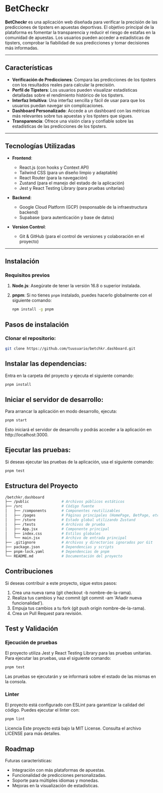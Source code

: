 # BetCheckr

**BetCheckr** es una aplicación web diseñada para verificar la precisión de las predicciones de tipsters en apuestas deportivas. El objetivo principal de la plataforma es fomentar la transparencia y reducir el riesgo de estafas en la comunidad de apuestas. Los usuarios pueden acceder a estadísticas de tipsters, comprobar la fiabilidad de sus predicciones y tomar decisiones más informadas.

---

## Características

- **Verificación de Predicciones**: Compara las predicciones de los tipsters con los resultados reales para calcular la precisión.
- **Perfil de Tipsters**: Los usuarios pueden visualizar estadísticas detalladas sobre el rendimiento histórico de los tipsters.
- **Interfaz Intuitiva**: Una interfaz sencilla y fácil de usar para que los usuarios puedan navegar sin complicaciones.
- **Dashboard Personalizado**: Accede a un dashboard con las métricas más relevantes sobre tus apuestas y los tipsters que sigues.
- **Transparencia**: Ofrece una visión clara y confiable sobre las estadísticas de las predicciones de los tipsters.

---

## Tecnologías Utilizadas

- **Frontend**:
  - React.js (con hooks y Context API)
  - Tailwind CSS (para un diseño limpio y adaptable)
  - React Router (para la navegación)
  - Zustand (para el manejo del estado de la aplicación)
  - Jest y React Testing Library (para pruebas unitarias)

- **Backend**:
  - Google Cloud Platform (GCP) (responsable de la infraestructura backend)
  - Supabase (para autenticación y base de datos)

- **Version Control**:
  - Git & GitHub (para el control de versiones y colaboración en el proyecto)

---

## Instalación

### Requisitos previos

1. **Node.js**: Asegúrate de tener la versión 16.8 o superior instalada.
2. **pnpm**: Si no tienes `pnpm` instalado, puedes hacerlo globalmente con el siguiente comando:

   ```bash
   npm install -g pnpm
   ```

## Pasos de instalación
### Clonar el repositorio:

```bash
git clone https://github.com/tuusuario/betchkr.dashboard.git
```

## Instalar las dependencias:

Entra en la carpeta del proyecto y ejecuta el siguiente comando:

```bash
pnpm install
```

## Iniciar el servidor de desarrollo:

Para arrancar la aplicación en modo desarrollo, ejecuta:

```bash
pnpm start
```

Esto iniciará el servidor de desarrollo y podrás acceder a la aplicación en http://localhost:3000.

## Ejecutar las pruebas:

Si deseas ejecutar las pruebas de la aplicación, usa el siguiente comando:

```bash
pnpm test
```

## Estructura del Proyecto
```bash
/betchkr.dashboard
├── /public               # Archivos públicos estáticos
├── /src                  # Código fuente
│   ├── /components       # Componentes reutilizables
│   ├── /pages            # Páginas principales (HomePage, BetPage, etc.)
│   ├── /store            # Estado global utilizando Zustand
│   ├── /tests            # Archivos de prueba
│   ├── App.jsx           # Componente principal
│   ├── index.css         # Estilos globales
│   └── main.jsx          # Archivo de entrada principal
├── .gitignore            # Archivos y directorios ignorados por Git
├── package.json          # Dependencias y scripts
├── pnpm-lock.yaml        # Dependencias de pnpm
└── README.md             # Documentación del proyecto
```

## Contribuciones
Si deseas contribuir a este proyecto, sigue estos pasos:

1. Crea una nueva rama (git checkout -b nombre-de-la-rama).
2. Realiza tus cambios y haz commit (git commit -am 'Añadir nueva funcionalidad').
3. Empuja tus cambios a tu fork (git push origin nombre-de-la-rama).
4. Crea un Pull Request para revisión.

## Test y Validación
### Ejecución de pruebas
El proyecto utiliza Jest y React Testing Library para las pruebas unitarias. Para ejecutar las pruebas, usa el siguiente comando:

```bash
pnpm test
```
Las pruebas se ejecutarán y se informará sobre el estado de las mismas en la consola.

### Linter
El proyecto está configurado con ESLint para garantizar la calidad del código. Puedes ejecutar el linter con:

```bash
pnpm lint
```

Licencia
Este proyecto está bajo la MIT License. Consulta el archivo LICENSE para más detalles.

## Roadmap
Futuras características:

- Integración con más plataformas de apuestas.
- Funcionalidad de predicciones personalizadas.
- Soporte para múltiples idiomas y monedas.
- Mejoras en la visualización de estadísticas.